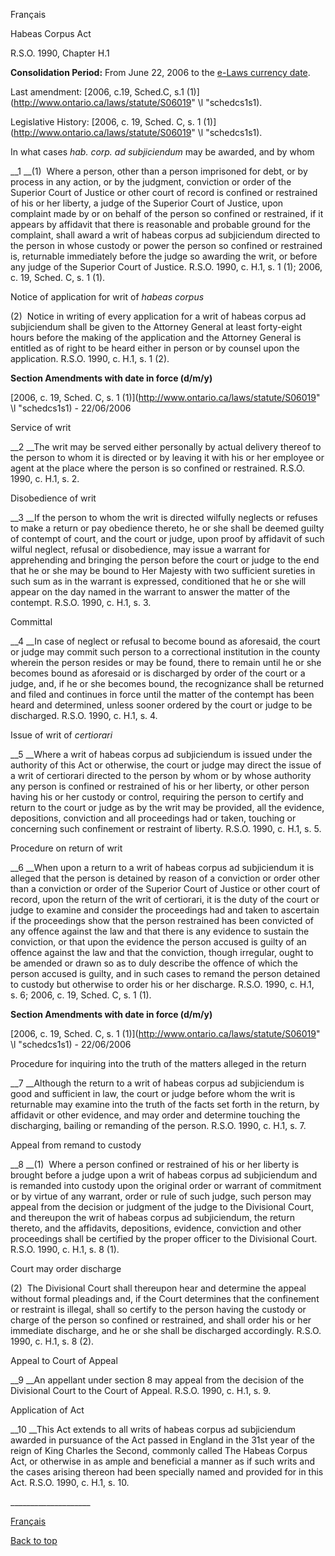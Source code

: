 [<a id="Top"></a>Français](http://www.ontario.ca/fr/lois/loi/90h01)

Habeas Corpus Act

R\.S\.O\. 1990, Chapter H\.1

__Consolidation Period:__ From June 22, 2006 to the [e\-Laws currency date](http://www.e-laws.gov.on.ca/navigation?file=currencyDates&lang=en)\.

Last amendment: [2006, c\.19, Sched\.C, s\.1 \(1\)](http://www.ontario.ca/laws/statute/S06019" \l "schedcs1s1)\.

Legislative History: [2006, c\. 19, Sched\. C, s\. 1 \(1\)](http://www.ontario.ca/laws/statute/S06019" \l "schedcs1s1)\.

In what cases *hab\. corp\. ad subjiciendum* may be awarded, and by whom

__1 __\(1\)  Where a person, other than a person imprisoned for debt, or by process in any action, or by the judgment, conviction or order of the Superior Court of Justice or other court of record is confined or restrained of his or her liberty, a judge of the Superior Court of Justice, upon complaint made by or on behalf of the person so confined or restrained, if it appears by affidavit that there is reasonable and probable ground for the complaint, shall award a writ of habeas corpus ad subjiciendum directed to the person in whose custody or power the person so confined or restrained is, returnable immediately before the judge so awarding the writ, or before any judge of the Superior Court of Justice\.  R\.S\.O\. 1990, c\. H\.1, s\. 1 \(1\); 2006, c\. 19, Sched\. C, s\. 1 \(1\)\.

Notice of application for writ of *habeas corpus*

\(2\)  Notice in writing of every application for a writ of habeas corpus ad subjiciendum shall be given to the Attorney General at least forty\-eight hours before the making of the application and the Attorney General is entitled as of right to be heard either in person or by counsel upon the application\.  R\.S\.O\. 1990, c\. H\.1, s\. 1 \(2\)\.

__Section Amendments with date in force \(d/m/y\)__

[2006, c\. 19, Sched\. C, s\. 1 \(1\)](http://www.ontario.ca/laws/statute/S06019" \l "schedcs1s1) \- 22/06/2006

Service of writ

__2 __The writ may be served either personally by actual delivery thereof to the person to whom it is directed or by leaving it with his or her employee or agent at the place where the person is so confined or restrained\.  R\.S\.O\. 1990, c\. H\.1, s\. 2\.

Disobedience of writ

__3 __If the person to whom the writ is directed wilfully neglects or refuses to make a return or pay obedience thereto, he or she shall be deemed guilty of contempt of court, and the court or judge, upon proof by affidavit of such wilful neglect, refusal or disobedience, may issue a warrant for apprehending and bringing the person before the court or judge to the end that he or she may be bound to Her Majesty with two sufficient sureties in such sum as in the warrant is expressed, conditioned that he or she will appear on the day named in the warrant to answer the matter of the contempt\.  R\.S\.O\. 1990, c\. H\.1, s\. 3\.

Committal

__4 __In case of neglect or refusal to become bound as aforesaid, the court or judge may commit such person to a correctional institution in the county wherein the person resides or may be found, there to remain until he or she becomes bound as aforesaid or is discharged by order of the court or a judge, and, if he or she becomes bound, the recognizance shall be returned and filed and continues in force until the matter of the contempt has been heard and determined, unless sooner ordered by the court or judge to be discharged\.  R\.S\.O\. 1990, c\. H\.1, s\. 4\.

Issue of writ of *certiorari*

__5 __Where a writ of habeas corpus ad subjiciendum is issued under the authority of this Act or otherwise, the court or judge may direct the issue of a writ of certiorari directed to the person by whom or by whose authority any person is confined or restrained of his or her liberty, or other person having his or her custody or control, requiring the person to certify and return to the court or judge as by the writ may be provided, all the evidence, depositions, conviction and all proceedings had or taken, touching or concerning such confinement or restraint of liberty\.  R\.S\.O\. 1990, c\. H\.1, s\. 5\.

Procedure on return of writ

__6 __When upon a return to a writ of habeas corpus ad subjiciendum it is alleged that the person is detained by reason of a conviction or order other than a conviction or order of the Superior Court of Justice or other court of record, upon the return of the writ of certiorari, it is the duty of the court or judge to examine and consider the proceedings had and taken to ascertain if the proceedings show that the person restrained has been convicted of any offence against the law and that there is any evidence to sustain the conviction, or that upon the evidence the person accused is guilty of an offence against the law and that the conviction, though irregular, ought to be amended or drawn so as to duly describe the offence of which the person accused is guilty, and in such cases to remand the person detained to custody but otherwise to order his or her discharge\.  R\.S\.O\. 1990, c\. H\.1, s\. 6; 2006, c\. 19, Sched\. C, s\. 1 \(1\)\.

__Section Amendments with date in force \(d/m/y\)__

[2006, c\. 19, Sched\. C, s\. 1 \(1\)](http://www.ontario.ca/laws/statute/S06019" \l "schedcs1s1) \- 22/06/2006

Procedure for inquiring into the truth of the matters alleged in the return

__7 __Although the return to a writ of habeas corpus ad subjiciendum is good and sufficient in law, the court or judge before whom the writ is returnable may examine into the truth of the facts set forth in the return, by affidavit or other evidence, and may order and determine touching the discharging, bailing or remanding of the person\.  R\.S\.O\. 1990, c\. H\.1, s\. 7\.

Appeal from remand to custody

__8 __\(1\)  Where a person confined or restrained of his or her liberty is brought before a judge upon a writ of habeas corpus ad subjiciendum and is remanded into custody upon the original order or warrant of commitment or by virtue of any warrant, order or rule of such judge, such person may appeal from the decision or judgment of the judge to the Divisional Court, and thereupon the writ of habeas corpus ad subjiciendum, the return thereto, and the affidavits, depositions, evidence, conviction and other proceedings shall be certified by the proper officer to the Divisional Court\.  R\.S\.O\. 1990, c\. H\.1, s\. 8 \(1\)\.

Court may order discharge

\(2\)  The Divisional Court shall thereupon hear and determine the appeal without formal pleadings and, if the Court determines that the confinement or restraint is illegal, shall so certify to the person having the custody or charge of the person so confined or restrained, and shall order his or her immediate discharge, and he or she shall be discharged accordingly\.  R\.S\.O\. 1990, c\. H\.1, s\. 8 \(2\)\.

Appeal to Court of Appeal

__9 __An appellant under section 8 may appeal from the decision of the Divisional Court to the Court of Appeal\.  R\.S\.O\. 1990, c\. H\.1, s\. 9\.

Application of Act

__10 __This Act extends to all writs of habeas corpus ad subjiciendum awarded in pursuance of the Act passed in England in the 31st year of the reign of King Charles the Second, commonly called The Habeas Corpus Act, or otherwise in as ample and beneficial a manner as if such writs and the cases arising thereon had been specially named and provided for in this Act\.  R\.S\.O\. 1990, c\. H\.1, s\. 10\.

\_\_\_\_\_\_\_\_\_\_\_\_\_\_\_\_\_\_\_\_

[Français](http://www.ontario.ca/fr/lois/loi/90h01)

[Back to top](#Top)

